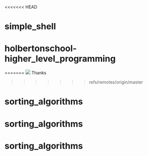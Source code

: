<<<<<<< HEAD
# simple_shell
# holbertonschool-higher_level_programming
=======
<img src="https://cdn.discordapp.com/attachments/722558545316413492/734906571691261992/Holberton-School.jpg">
Thanks
>>>>>>> refs/remotes/origin/master
# sorting_algorithms
# sorting_algorithms
# sorting_algorithms
